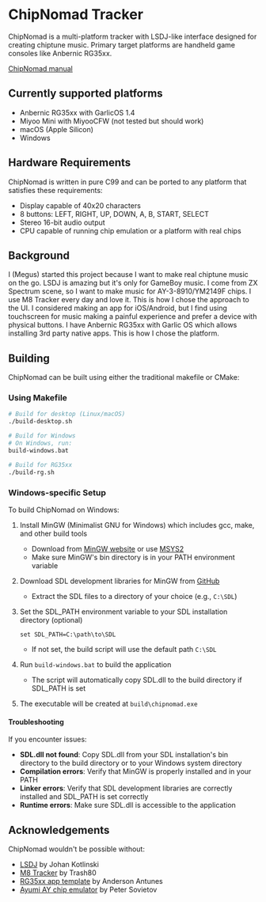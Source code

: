 # ChipNomad Tracker

ChipNomad is a multi-platform tracker with LSDJ-like interface designed for creating chiptune music. Primary target platforms are handheld game consoles like Anbernic RG35xx.

[ChipNomad manual](docs/manual.md)

## Currently supported platforms

- Anbernic RG35xx with GarlicOS 1.4
- Miyoo Mini with MiyooCFW (not tested but should work)
- macOS (Apple Silicon)
- Windows

## Hardware Requirements

ChipNomad is written in pure C99 and can be ported to any platform that satisfies these requirements:

- Display capable of 40x20 characters
- 8 buttons: LEFT, RIGHT, UP, DOWN, A, B, START, SELECT
- Stereo 16-bit audio output
- CPU capable of running chip emulation or a platform with real chips

## Background

I (Megus) started this project because I want to make real chiptune music on the go. LSDJ is amazing but it's only
for GameBoy music. I come from ZX Spectrum scene, so I want to make music for AY-3-8910/YM2149F chips. I use M8 Tracker
every day and love it. This is how I chose the approach to the UI. I considered making an app for iOS/Android, but I find
using touchscreen for music making a painful experience and prefer a device with physical buttons.
I have Anbernic RG35xx with Garlic OS which allows installing 3rd party native apps. This is how I chose the platform.

## Building

ChipNomad can be built using either the traditional makefile or CMake:

### Using Makefile

```bash
# Build for desktop (Linux/macOS)
./build-desktop.sh

# Build for Windows
# On Windows, run:
build-windows.bat

# Build for RG35xx
./build-rg.sh
```

### Windows-specific Setup

To build ChipNomad on Windows:

1. Install MinGW (Minimalist GNU for Windows) which includes gcc, make, and other build tools
   - Download from [MinGW website](https://www.mingw-w64.org/) or use [MSYS2](https://www.msys2.org/)
   - Make sure MinGW's bin directory is in your PATH environment variable

2. Download SDL development libraries for MinGW from [GitHub](https://github.com/libsdl-org/SDL/releases/tag/release-2.32.6)
   - Extract the SDL files to a directory of your choice (e.g., `C:\SDL`)

3. Set the SDL_PATH environment variable to your SDL installation directory (optional)
   ```
   set SDL_PATH=C:\path\to\SDL
   ```
   - If not set, the build script will use the default path `C:\SDL`

4. Run `build-windows.bat` to build the application
   - The script will automatically copy SDL.dll to the build directory if SDL_PATH is set

5. The executable will be created at `build\chipnomad.exe`

#### Troubleshooting

If you encounter issues:

- **SDL.dll not found**: Copy SDL.dll from your SDL installation's bin directory to the build directory or to your Windows system directory
- **Compilation errors**: Verify that MinGW is properly installed and in your PATH
- **Linker errors**: Verify that SDL development libraries are correctly installed and SDL_PATH is set correctly
- **Runtime errors**: Make sure SDL.dll is accessible to the application

## Acknowledgements

ChipNomad wouldn't be possible without:

- [LSDJ](https://www.littlesounddj.com/lsd/index.php) by Johan Kotlinski
- [M8 Tracker](https://dirtywave.com) by Trash80
- [RG35xx app template](https://github.com/anderson-/simplegfx) by Anderson Antunes
- [Ayumi AY chip emulator](https://github.com/true-grue/ayumi) by Peter Sovietov
